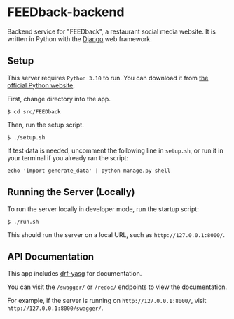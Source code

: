 # FEEDback-backend
Backend service for "FEEDback", a restaurant social media website. It is written in Python with the [Django](https://www.djangoproject.com/) web framework.

## Setup
This server requires `Python 3.10` to run. You can download it from [the official Python website](https://www.python.org/downloads/).

First, change directory into the app.
```
$ cd src/FEEDback
```

Then, run the setup script.
```
$ ./setup.sh
```

If test data is needed, uncomment the following line in `setup.sh`, or run it in your terminal if you already ran the script:
```
echo 'import generate_data' | python manage.py shell
```

## Running the Server (Locally)
To run the server locally in developer mode, run the startup script:
```
$ ./run.sh
```
This should run the server on a local URL, such as `http://127.0.0.1:8000/`.

## API Documentation
This app includes [drf-yasg](https://drf-yasg.readthedocs.io/en/stable/) for documentation.

You can visit the `/swagger/` or `/redoc/` endpoints to view the documentation.

For example, if the server is running on `http://127.0.0.1:8000/`, visit `http://127.0.0.1:8000/swagger/`.
